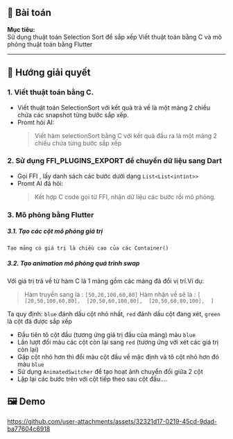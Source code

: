 ## 🎯 Bài toán

**Mục tiêu:**  
Sử dụng thuật toán Selection Sort để sắp xếp
Viết thuật toán bằng C và mô phỏng thuật toán bằng Flutter 

---

## 🧠 Hướng giải quyết

### 1. Viết thuật toán bằng C.
- Viết thuật toán SelectionSort với kết quả trả về là một mảng 2 chiều chứa các snapshot từng bước sắp xếp.
- Promt hỏi AI:
  > Viết hàm selectionSort bằng C với kết quả đầu ra là một mảng 2 chiều chứa từng bước sắp xếp

### 2. Sử dụng FFI_PLUGINS_EXPORT để chuyển dữ liệu sang Dart
- Gọi FFI , lấy danh sách các bước dưới dạng `List<List<intint>>`
- Promt AI đã hỏi:
  > Kết hợp C code gọi từ FFI, nhận dữ liệu các bước rồi mô phỏng.
### 3. Mô phỏng bằng Flutter

  ##### 3.1. Tạo các cột mô phỏng giá trị
    Tạo mảng có giá trị là chiều cao của các Container()
  ##### 3.2. Tạo animation mô phỏng quá trình swap
  Với giá trị trả về từ hàm C là 1 mảng gồm các mảng đã đổi vị trí.Ví dụ:
  > Hàm truyền sang là : `[50,20,100,60,80]`
    Hàm nhận về sẽ là : `[
      [20,50,100,60,80], 
      [20,50,60,100,80], 
      [20,50,60,80,100], 
    ]`

  Ta quy định: `blue` đánh dấu cột nhỏ nhất, `red` đánh dấu cột đang xét, `green` là cột đã được sắp xếp
  
  - Đầu tiên tô cột đầu (tương ứng giá trị đầu của mảng) màu `blue`
  - Lần lượt đổi màu các cột còn lại sang `red` (tương ứng với xét các giá trị còn lại)
  - Gặp cột nhỏ hơn thì đổi màu cột đầu về mặc định và tô cột nhỏ hơn đó màu `blue`
  - Sử dụng `AnimatedSwitcher` để tạo hoạt ảnh chuyển đổi giữa 2 cột
  - Lặp lại các bước trên với cột tiếp theo sau cột đầu....
## 🖼️ Demo
https://github.com/user-attachments/assets/32321d17-0219-45cd-9dad-ba77604c6918
